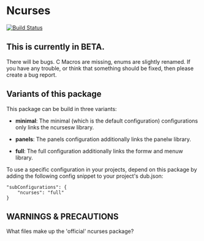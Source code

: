Ncurses
=======
[![Build Status](https://travis-ci.org/D-Programming-Deimos/ncurses.svg?branch=master)](https://travis-ci.org/D-Programming-Deimos/ncurses)


This is currently in BETA.
--------------------------
There will be bugs.  C Macros are missing, enums are slightly renamed.
If you have any trouble, or think that something should be fixed,
then please create a bug report.

Variants of this package
------------------------

This package can be build in three variants:

 * **minimal**: The minimal (which is the default configuration) configurations only links the ncursesw library.

 * **panels**: The panels configuration additionally links the panelw library.

 * **full**: The full configuration additionally links the formw and menuw library.

To use a specific configuration in your projects, depend on this package by adding the following config snippet to your project's dub.json:

```
"subConfigurations": {
    "ncurses": "full"
}
```

WARNINGS & PRECAUTIONS
----------------------
What files make up the 'official' ncurses package?
